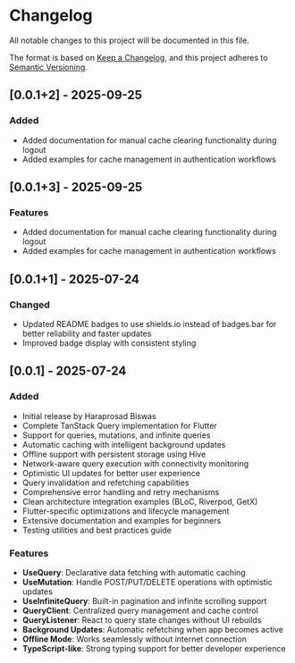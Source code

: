 # Changelog

All notable changes to this project will be documented in this file.

The format is based on [Keep a Changelog](https://keepachangelog.com/en/1.0.0/),
and this project adheres to [Semantic Versioning](https://semver.org/spec/v2.0.0.html).

## [0.0.1+2] - 2025-09-25

### Added
- Added documentation for manual cache clearing functionality during logout
- Added examples for cache management in authentication workflows

## [0.0.1+3] - 2025-09-25

### Features

- Added documentation for manual cache clearing functionality during logout
- Added examples for cache management in authentication workflows

## [0.0.1+1] - 2025-07-24

### Changed

- Updated README badges to use shields.io instead of badges.bar for better reliability and faster updates
- Improved badge display with consistent styling

## [0.0.1] - 2025-07-24

### Added

- Initial release by Haraprosad Biswas
- Complete TanStack Query implementation for Flutter
- Support for queries, mutations, and infinite queries
- Automatic caching with intelligent background updates
- Offline support with persistent storage using Hive
- Network-aware query execution with connectivity monitoring
- Optimistic UI updates for better user experience
- Query invalidation and refetching capabilities
- Comprehensive error handling and retry mechanisms
- Clean architecture integration examples (BLoC, Riverpod, GetX)
- Flutter-specific optimizations and lifecycle management
- Extensive documentation and examples for beginners
- Testing utilities and best practices guide

### Features

- **UseQuery**: Declarative data fetching with automatic caching
- **UseMutation**: Handle POST/PUT/DELETE operations with optimistic updates  
- **UseInfiniteQuery**: Built-in pagination and infinite scrolling support
- **QueryClient**: Centralized query management and cache control
- **QueryListener**: React to query state changes without UI rebuilds
- **Background Updates**: Automatic refetching when app becomes active
- **Offline Mode**: Works seamlessly without internet connection
- **TypeScript-like**: Strong typing support for better developer experience
